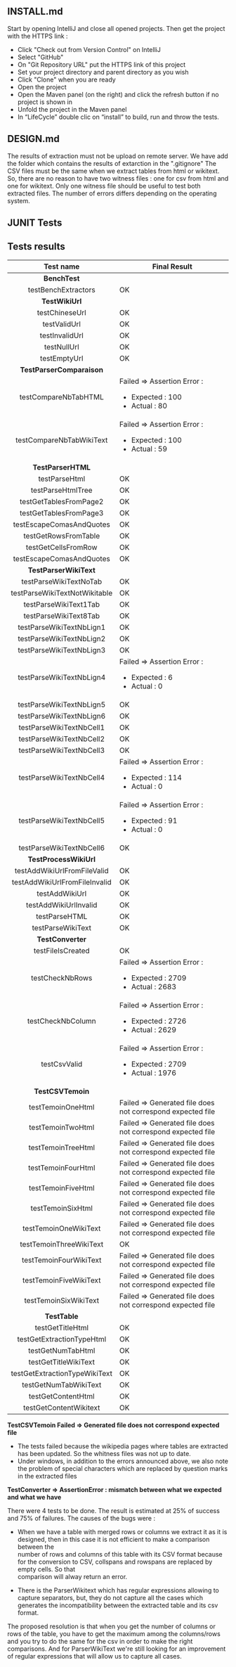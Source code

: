 ## INSTALL.md

Start by opening IntelliJ and close all opened projects. Then get the project with the HTTPS link : 
* Click "Check out from Version Control" on IntelliJ 
* Select "GitHub"
* On "Git Repository URL" put the HTTPS link of this project 
* Set your project directory and parent directory as you wish 
* Click "Clone" when you are ready 
* Open the project 
* Open the Maven panel (on the right) and click the refresh button if no project is shown in 
* Unfold the project in the Maven panel 
* In “LifeCycle” double clic on “install” to build, run and throw the tests. 

## DESIGN.md

The results of extraction must not be upload on remote server. We have add the folder which contains the results of extarction in the ".gitignore"
The CSV files must be the same when we extract tables from html or wikitext. So, there are no reason to have two witness files : one for csv from html and one for wikitext. Only one witness file should be useful to test both extracted files. 
The number of errors differs depending on the operating system.


## JUNIT Tests

## Tests results

| Test name | Final Result |
|:------:|-----|
| **BenchTest**	| |
| testBenchExtractors | OK |
| **TestWikiUrl**	| |
| testChineseUrl	| OK	|
| testValidUrl	| OK|
| testInvalidUrl	| OK	|
| testNullUrl	| OK	|
| testEmptyUrl | OK |
| **TestParserComparaison**	| |
| testCompareNbTabHTML | Failed => Assertion Error : <ul><li>Expected : 100 </li> <li>Actual : 80 |
| testCompareNbTabWikiText |Failed => Assertion Error : <ul><li>Expected : 100 </li> <li>Actual : 59 </li></ul> |
| **TestParserHTML**	| |
| testParseHtml | OK |
| testParseHtmlTree | OK |
| testGetTablesFromPage2 | OK |
| testGetTablesFromPage3 | OK |
| testEscapeComasAndQuotes | OK |
| testGetRowsFromTable | OK |
| testGetCellsFromRow | OK |
| testEscapeComasAndQuotes | OK |
| **TestParserWikiText**	| |
| testParseWikiTextNoTab | OK |
| testParseWikiTextNotWikitable | OK |
| testParseWikiText1Tab | OK |
| testParseWikiText8Tab | OK |
| testParseWikiTextNbLign1 | OK |
| testParseWikiTextNbLign2| OK |
| testParseWikiTextNbLign3 | OK |
| testParseWikiTextNbLign4 | Failed => Assertion Error : <ul><li>Expected : 6 </li> <li>Actual : 0 </li></ul>  |
| testParseWikiTextNbLign5 | OK |
| testParseWikiTextNbLign6 | OK |
| testParseWikiTextNbCell1 | OK |
| testParseWikiTextNbCell2 | OK |
| testParseWikiTextNbCell3 | OK |
| testParseWikiTextNbCell4 | Failed => Assertion Error : <ul><li>Expected : 114 </li> <li>Actual : 0 </li></ul>  |
| testParseWikiTextNbCell5 | Failed => Assertion Error : <ul><li>Expected : 91 </li> <li>Actual : 0 </li></ul>  |
| testParseWikiTextNbCell6 | OK |
| **TestProcessWikiUrl**	| |
| testAddWikiUrlFromFileValid | OK |
| testAddWikiUrlFromFileInvalid | OK |
| testAddWikiUrl | OK|
| testAddWikiUrlInvalid | OK |
| testParseHTML | OK |
| testParseWikiText | OK |
| **TestConverter**	| |
| testFileIsCreated | OK  |
| testCheckNbRows| Failed => Assertion Error : <ul><li>Expected : 2709 </li> <li>Actual : 2683 </li></ul>  |
| testCheckNbColumn| Failed => Assertion Error : <ul><li>Expected : 2726 </li> <li>Actual : 2629 </li></ul>  |
| testCsvValid | Failed => Assertion Error : <ul><li>Expected : 2709 </li> <li>Actual : 1976 </li></ul>|
| **TestCSVTemoin**	| |
| testTemoinOneHtml  | Failed => Generated file does not correspond expected file |
| testTemoinTwoHtml  | Failed => Generated file does not correspond expected file |
| testTemoinTreeHtml | Failed => Generated file does not correspond expected file |
| testTemoinFourHtml | Failed => Generated file does not correspond expected file |
| testTemoinFiveHtml | Failed => Generated file does not correspond expected file |
| testTemoinSixHtml  | Failed => Generated file does not correspond expected file |
| testTemoinOneWikiText  | Failed => Generated file does not correspond expected file |
| testTemoinThreeWikiText | OK |
| testTemoinFourWikiText | Failed => Generated file does not correspond expected file |
| testTemoinFiveWikiText | Failed => Generated file does not correspond expected file |
| testTemoinSixWikiText  | Failed => Generated file does not correspond expected file |
  | **TestTable**	| |
| testGetTitleHtml | OK |
| testGetExtractionTypeHtml | OK |
| testGetNumTabHtml | OK |
| testGetTitleWikiText | OK |
| testGetExtractionTypeWikiText | OK |
| testGetNumTabWikiText | OK |
| testGetContentHtml | OK |
| testGetContentWikitext | OK |

**TestCSVTemoin Failed => Generated file does not correspond expected file**
  - The tests failed because the wikipedia pages where tables are extracted has been updated. So the whitness files was not up to date.
  - Under windows, in addition to the errors announced above, we also note the problem of special characters which are replaced by question marks in the extracted files 

**TestConverter => AssertionError : mismatch between what we expected and what we have**

There were 4 tests to be done. The result is estimated at 25% of success and 75% of failures.
The causes of the bugs were :

  - When we have a table with merged rows or columns we extract it as it is designed, then in this case it is not efficient to make a comparison between the    
    number of rows and columns of this table with its CSV format because for the conversion to CSV, collspans and rowspans are replaced by empty cells. So that  
    comparison will alway return an error.
    
  - There is the ParserWikitext which has regular expressions allowing to capture separators, but, they do not capture all the cases which generates the 
    incompatibility  between the extracted table and its csv format.
    
The proposed resolution is that when you get the number of columns or rows of the table, you have to get the maximum among the columns/rows and you try to do the same for the csv in order to make the right comparisons.
And for ParserWikiText we're still looking for an improvement of regular expressions that will allow us to capture all cases.

  
  
